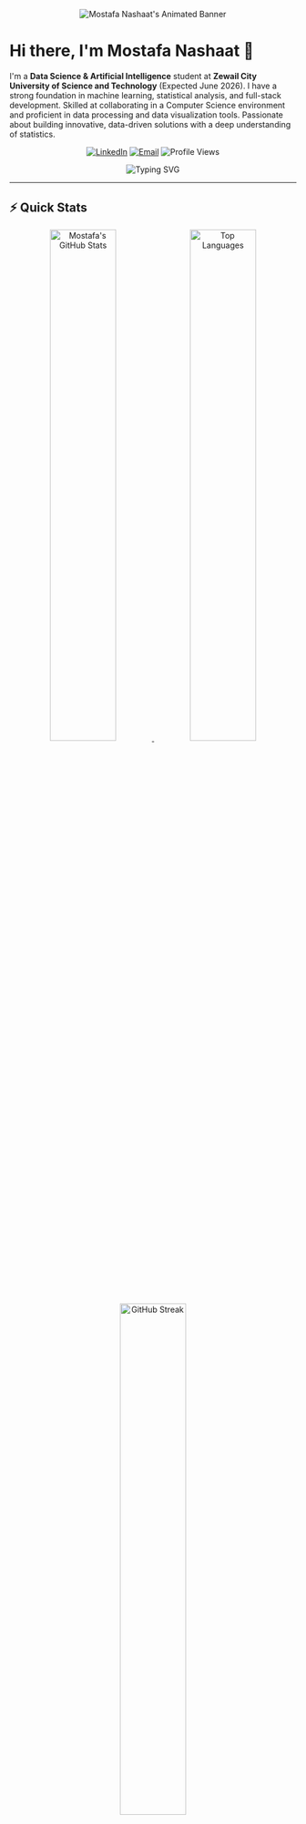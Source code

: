 <!-- Animated header using capsule-render with gradient and wave animation -->
<p align="center">
  <img src="https://capsule-render.vercel.app/api?text=Mostafa%20Nashaat&animation=fadeIn&type=waving&color=gradient&height=150" alt="Mostafa Nashaat's Animated Banner"/>
</p>

# Hi there, I'm Mostafa Nashaat 👋

I'm a **Data Science & Artificial Intelligence** student at **Zewail City University of Science and Technology** (Expected June 2026). I have a strong foundation in machine learning, statistical analysis, and full-stack development. Skilled at collaborating in a Computer Science environment and proficient in data processing and data visualization tools. Passionate about building innovative, data-driven solutions with a deep understanding of statistics.

<p align="center">
  <a href="https://www.linkedin.com/in/mostafa-nashaat-32b7b4215/"><img src="https://img.shields.io/badge/LinkedIn-0077B5?style=for-the-badge&logo=linkedin&logoColor=white" alt="LinkedIn" /></a>
  <a href="mailto:s-mostafa.abdelhameed@zewailcity.edu.eg"><img src="https://img.shields.io/badge/Email-D14836?style=for-the-badge&logo=gmail&logoColor=white" alt="Email" /></a>
  <img src="https://komarev.com/ghpvc/?username=XMostafaNashaatX&color=blueviolet" alt="Profile Views" />
</p>

<p align="center">
  <img src="https://readme-typing-svg.herokuapp.com?font=Fira+Code&pause=1000&color=6A5ACD&width=700&lines=Data+Science+%26+AI+Student;Machine+Learning+Enthusiast;Full-Stack+Developer;Coding+Instructor;ML+Intern;Researcher+%26+Innovator;Problem+Solver" alt="Typing SVG" />
</p>

---

## ⚡️ Quick Stats

<p align="center">
  <!-- Fixed GitHub Stats cards with reliable sources -->
  <a href="https://github.com/anuraghazra/github-readme-stats">
    <img width="48%" src="https://github-readme-stats.vercel.app/api?username=XMostafaNashaatX&show_icons=true&count_private=true&theme=radical&hide_border=true" alt="Mostafa's GitHub Stats" />
  </a>
  <a href="https://github.com/anuraghazra/github-readme-stats">
    <img width="48%" src="https://github-readme-stats.vercel.app/api/top-langs/?username=XMostafaNashaatX&layout=compact&theme=radical&hide_border=true" alt="Top Languages" />
  </a>
</p>

<p align="center">
  <!-- GitHub Streak Stats - More reliable source -->
  <a href="https://github.com/DenverCoder1/github-readme-streak-stats">
    <img width="48%" src="https://github-readme-streak-stats.herokuapp.com/?user=XMostafaNashaatX&theme=radical&hide_border=true" alt="GitHub Streak" />
  </a>
</p>

<p align="center">
  <!-- Trophy Badge with colorful badges -->
  <a href="https://github.com/ryo-ma/github-profile-trophy">
    <img src="https://github-profile-trophy.vercel.app/?username=XMostafaNashaatX&theme=radical&no-frame=true&margin-w=4&row=1" alt="GitHub Trophies" />
  </a>
</p>

---

## 🎓 Education

<div align="left">
  <img align="right" width="100" src="https://upload.wikimedia.org/wikipedia/en/2/21/Zewail_City_of_Science_and_Technology_logo.png" />
  <h3>Zewail City University of Science and Technology</h3>
  <p>Bachelor of Science in Data Science and Artificial Intelligence</p>
  <p><em>Expected Graduation: June 2026</em></p>
</div>

---

## 💼 Professional Experience

<div align="center">
  <table>
    <tr>
      <td align="center">
        <img src="https://img.shields.io/badge/Ischool-Coding%20Instructor-4285F4?style=for-the-badge" alt="Ischool" />
        <br/>
        <em>Jun 2024 - Oct 2024</em>
      </td>
      <td align="center">
        <img src="https://img.shields.io/badge/CodeAlpha-ML%20Intern-FF6F61?style=for-the-badge" alt="CodeAlpha" />
        <br/>
        <em>Mar 2024 - May 2024</em>
      </td>
      <td align="center">
        <img src="https://img.shields.io/badge/Vodafone-Account%20Advisor-E60000?style=for-the-badge&logo=vodafone&logoColor=white" alt="Vodafone UK" />
        <br/>
        <em>Jun 2023 - Mar 2024</em>
      </td>
    </tr>
  </table>
</div>

### 👨‍🏫 Ischool — Coding Instructor
*Jun 2024 – Oct 2024*
- Taught over 100 students (ages 10–15) programming fundamentals, game development (Godot), and Python for AI
- Developed tailored lesson plans to foster logical thinking, problem-solving, and collaboration

### 🤖 CodeAlpha — Machine Learning Intern
*Mar 2024 – May 2024*
- Developed machine learning models achieving over 90% accuracy on real-world datasets
- Utilized Optuna for hyperparameter tuning and SMOTE to address class imbalance
- Implemented data processing pipelines to streamline model training

### 📱 Vodafone UK — Account Advisor
*Jun 2023 – Mar 2024*
- Resolved customer queries resulting in a 15% improvement in satisfaction metrics
- Collaborated with team members to enhance service delivery

### 📚 Full Marks in Chemistry — Teaching Assistant
*Oct 2022 – Jun 2023*

### 📞 Teletarget — Telemarketer
*Jul 2022 – Jun 2023*

### ☀️ Outsource Giants — Senior Sales Team Lead
*Jun 2021 – Nov 2021*
- Led a team of 5+ agents in solar panel sales, surpassing targets by 25%
- Coordinated with colleagues to optimize sales strategies

---

## 🧠 Skills & Technologies

<div align="center">
  <!-- Programming Languages -->
  <h3>Programming Languages</h3>
  <img src="https://img.shields.io/badge/Python-3776AB?style=for-the-badge&logo=python&logoColor=white" alt="Python" />
  <img src="https://img.shields.io/badge/R-276DC3?style=for-the-badge&logo=r&logoColor=white" alt="R" />
  <img src="https://img.shields.io/badge/C++-00599C?style=for-the-badge&logo=c%2B%2B&logoColor=white" alt="C++" />
  <img src="https://img.shields.io/badge/SQL-4479A1?style=for-the-badge&logo=mysql&logoColor=white" alt="SQL" />
  <img src="https://img.shields.io/badge/JavaScript-F7DF1E?style=for-the-badge&logo=javascript&logoColor=black" alt="JavaScript" />
  <img src="https://img.shields.io/badge/TypeScript-3178C6?style=for-the-badge&logo=typescript&logoColor=white" alt="TypeScript" />
  <img src="https://img.shields.io/badge/HTML5-E34F26?style=for-the-badge&logo=html5&logoColor=white" alt="HTML5" />
  <img src="https://img.shields.io/badge/CSS3-1572B6?style=for-the-badge&logo=css3&logoColor=white" alt="CSS3" />
  
  <!-- ML/AI -->
  <h3>Machine Learning & AI</h3>
  <img src="https://img.shields.io/badge/TensorFlow-FF6F00?style=for-the-badge&logo=tensorflow&logoColor=white" alt="TensorFlow" />
  <img src="https://img.shields.io/badge/PyTorch-EE4C2C?style=for-the-badge&logo=pytorch&logoColor=white" alt="PyTorch" />
  <img src="https://img.shields.io/badge/Keras-D00000?style=for-the-badge&logo=keras&logoColor=white" alt="Keras" />
  <img src="https://img.shields.io/badge/scikit_learn-F7931E?style=for-the-badge&logo=scikit-learn&logoColor=white" alt="Scikit-learn" />
  <img src="https://img.shields.io/badge/XGBoost-76B900?style=for-the-badge&logo=xgboost&logoColor=white" alt="XGBoost" />
  <img src="https://img.shields.io/badge/LightGBM-3499CD?style=for-the-badge" alt="LightGBM" />
  <img src="https://img.shields.io/badge/Optuna-2E71D0?style=for-the-badge" alt="Optuna" />
  <img src="https://img.shields.io/badge/CNNs-6236FF?style=for-the-badge" alt="CNNs" />
  <img src="https://img.shields.io/badge/RNNs-00FFFF?style=for-the-badge" alt="RNNs" />
  <img src="https://img.shields.io/badge/Transformers-8A2BE2?style=for-the-badge" alt="Transformers" />
  <img src="https://img.shields.io/badge/SVMs-FFA500?style=for-the-badge" alt="SVMs" />
  <img src="https://img.shields.io/badge/GANs-FF69B4?style=for-the-badge" alt="GANs" />
  <img src="https://img.shields.io/badge/NLP-1ABC9C?style=for-the-badge" alt="NLP" />
  <img src="https://img.shields.io/badge/SMOTE-9370DB?style=for-the-badge" alt="SMOTE" />
  <img src="https://img.shields.io/badge/BM25-FF4500?style=for-the-badge" alt="BM25" />
  <img src="https://img.shields.io/badge/Query_Expansion-4169E1?style=for-the-badge" alt="Query Expansion" />
  <img src="https://img.shields.io/badge/Information_Retrieval-008080?style=for-the-badge" alt="Information Retrieval" />
  
  <!-- Explainable AI -->
  <h3>Explainable AI (XAI)</h3>
  <img src="https://img.shields.io/badge/LIME-00BFFF?style=for-the-badge" alt="LIME" />
  <img src="https://img.shields.io/badge/SHAP-9932CC?style=for-the-badge" alt="SHAP" />
  <img src="https://img.shields.io/badge/Grad_CAM-FF6347?style=for-the-badge" alt="Grad-CAM" />
  <img src="https://img.shields.io/badge/DeepDream-4B0082?style=for-the-badge" alt="DeepDream" />
  <img src="https://img.shields.io/badge/Model_Interpretability-20B2AA?style=for-the-badge" alt="Model Interpretability" />
  
  <!-- Data Science -->
  <h3>Data Science Tools</h3>
  <img src="https://img.shields.io/badge/Pandas-150458?style=for-the-badge&logo=pandas&logoColor=white" alt="Pandas" />
  <img src="https://img.shields.io/badge/NumPy-013243?style=for-the-badge&logo=numpy&logoColor=white" alt="NumPy" />
  <img src="https://img.shields.io/badge/Matplotlib-3776AB?style=for-the-badge" alt="Matplotlib" />
  <img src="https://img.shields.io/badge/NLTK-FF1493?style=for-the-badge" alt="NLTK" />
  <img src="https://img.shields.io/badge/PyTerrier-800000?style=for-the-badge" alt="PyTerrier" />
  <img src="https://img.shields.io/badge/Streamlit-FF4B4B?style=for-the-badge&logo=streamlit&logoColor=white" alt="Streamlit" />
  <img src="https://img.shields.io/badge/Jupyter-F37626?style=for-the-badge&logo=jupyter&logoColor=white" alt="Jupyter" />
  <img src="https://img.shields.io/badge/Google_Colab-F9AB00?style=for-the-badge&logo=google-colab&logoColor=white" alt="Google Colab" />
  <img src="https://img.shields.io/badge/LLM_APIs-7B68EE?style=for-the-badge" alt="LLM APIs" />

  <!-- Web Development -->
  <h3>Web Development</h3>
  <img src="https://img.shields.io/badge/Django-092E20?style=for-the-badge&logo=django&logoColor=white" alt="Django" />
  <img src="https://img.shields.io/badge/Flask-000000?style=for-the-badge&logo=flask&logoColor=white" alt="Flask" />
  <img src="https://img.shields.io/badge/React-61DAFB?style=for-the-badge&logo=react&logoColor=black" alt="React" />
  <img src="https://img.shields.io/badge/REST_APIs-FF5733?style=for-the-badge" alt="REST APIs" />
  <img src="https://img.shields.io/badge/OAuth-4285F4?style=for-the-badge" alt="OAuth" />
  <img src="https://img.shields.io/badge/Tailwind_CSS-38B2AC?style=for-the-badge&logo=tailwind-css&logoColor=white" alt="Tailwind CSS" />
  <img src="https://img.shields.io/badge/PayPal_SDK-00457C?style=for-the-badge&logo=paypal&logoColor=white" alt="PayPal SDK" />
  
  <!-- Tools -->
  <h3>Development Tools</h3>
  <img src="https://img.shields.io/badge/Git-F05032?style=for-the-badge&logo=git&logoColor=white" alt="Git" />
  <img src="https://img.shields.io/badge/Docker-2496ED?style=for-the-badge&logo=docker&logoColor=white" alt="Docker" />
  <img src="https://img.shields.io/badge/Postman-FF6C37?style=for-the-badge&logo=postman&logoColor=white" alt="Postman" />
  <img src="https://img.shields.io/badge/VS_Code-007ACC?style=for-the-badge&logo=visual-studio-code&logoColor=white" alt="VS Code" />
  <img src="https://img.shields.io/badge/Firebase-FFCA28?style=for-the-badge&logo=firebase&logoColor=black" alt="Firebase" />
  <img src="https://img.shields.io/badge/Excel-217346?style=for-the-badge&logo=microsoft-excel&logoColor=white" alt="Excel" />
  
  <!-- Other Skills -->
  <h3>Other Skills</h3>
  <img src="https://img.shields.io/badge/Data_Processing-6A5ACD?style=for-the-badge" alt="Data Processing" />
  <img src="https://img.shields.io/badge/Data_Visualization-228B22?style=for-the-badge" alt="Data Visualization" />
  <img src="https://img.shields.io/badge/Data_Analysis-4682B4?style=for-the-badge" alt="Data Analysis" />
  <img src="https://img.shields.io/badge/Search_Engine_Development-B22222?style=for-the-badge" alt="Search Engine Development" />
  <img src="https://img.shields.io/badge/Statistics-483D8B?style=for-the-badge" alt="Statistics" />
</div>

---

## 📂 Projects Portfolio

### 📚 Glasses.AI — AI-Powered Book Platform
<div align="center">
  <a href="https://github.com/XMostafaNashaatX/Glasses.AI">
    <img src="https://github-readme-stats.vercel.app/api/pin/?username=XMostafaNashaatX&repo=Glasses.AI&theme=tokyonight&hide_border=true" width="70%" alt="Glasses.AI Repository" />
  </a>
</div>

- Full-stack web app using **Django**, React, **SQL**, and PayPal API; includes a **KNN-based recommendation engine**
- Integrated OAuth with Google, Facebook, and Spotify for authentication and real-time music discovery

### 🥗 NutriQuest — Nutrition and Fitness Information Retrieval System
<div align="center">
  <a href="https://github.com/XMostafaNashaatX/Nurtri_Quest">
    <img src="https://github-readme-stats.vercel.app/api/pin/?username=XMostafaNashaatX&repo=Nurtri_Quest&theme=tokyonight&hide_border=true" width="70%" alt="NutriQuest Repository" />
  </a>
</div>

- Developed an **information retrieval system** using **Streamlit**, focusing on nutrition and fitness content
- Implemented advanced search algorithms (**BM25**, **TF-IDF**) and **query expansion techniques** using **PyTerrier**
- Integrated an AI chatbot using **OpenRouter API** with multiple LLM options to answer user queries
- Created metrics for search evaluation: precision, recall, F1-score, and **NDCG**
- Built data processing pipelines with **NLTK** for text preprocessing and augmented the dataset with multi-source content

### 🛣️ Road Anomaly Detection — Real-Time Computer Vision System
<div align="center">
  <a href="https://github.com/XMostafaNashaatX/Yolo_Road_anomly_detection">
    <img src="https://github-readme-stats.vercel.app/api/pin/?username=XMostafaNashaatX&repo=Yolo_Road_anomly_detection&theme=tokyonight&hide_border=true" width="70%" alt="Road Anomaly Detection Repository" />
  </a>
</div>

- Developed a real-time road anomaly detection system using **YOLOv8** for **object detection** and Flask for backend deployment
- Built a responsive web interface for live camera-based detection of potholes, cracks, vehicles, and other anomalies
- Trained the model on the RadRoad Anomaly Detection dataset, leveraging **data augmentation** and **transfer learning**
- Deployed the solution as a full-stack application, supporting both desktop and mobile browsers

### 🌐 GoBackN UDP Protocol Simulation
<div align="center">
  <a href="https://github.com/XMostafaNashaatX/GoBackN-UDP-implementation">
    <img src="https://github-readme-stats.vercel.app/api/pin/?username=XMostafaNashaatX&repo=GoBackN-UDP-implementation&theme=tokyonight&hide_border=true" width="70%" alt="GoBackN UDP Repository" />
  </a>
</div>

- Python-based implementation of the Go-Back-N protocol over UDP, demonstrating reliable data transmission in unreliable networks
- Simulation of packet loss and corruption with automatic retransmission of lost packets
- Sliding window implementation for flow control with detailed logging and performance metrics

### 🩺 Diabetes Data Analysis
<div align="center">
  <a href="https://github.com/XMostafaNashaatX/Diabetes_data_analysis">
    <img src="https://github-readme-stats.vercel.app/api/pin/?username=XMostafaNashaatX&repo=Diabetes_data_analysis&theme=tokyonight&hide_border=true" width="70%" alt="Diabetes Analysis Repository" />
  </a>
</div>

- Performed **hypothesis testing**, **statistical modeling**, and **data visualization** using R

### 🎵 Music Recommendation System
<div align="center">
  <a href="https://github.com/XMostafaNashaatX/MUSIC-RECOMMDATION-SYSTEM">
    <img src="https://github-readme-stats.vercel.app/api/pin/?username=XMostafaNashaatX&repo=MUSIC-RECOMMDATION-SYSTEM&theme=tokyonight&hide_border=true" width="70%" alt="Music Recommendation Repository" />
  </a>
</div>

- Developed an **SVM-based** music recommender with Spotify API integration for real-time **feature extraction**

---

## 📝 Research

<div align="center">
  <img src="https://img.shields.io/badge/Research-3498DB?style=for-the-badge&labelColor=2980B9" alt="Research"/>
</div>

### Enhancements and Mathematical Foundations of the Adam Optimizer
<p align="center">
  <a href="https://github.com/Akshay090/svg-banners">
    <img src="https://svg-banners.vercel.app/api?type=luminance&text1=Adam%20Optimizer&width=1000&height=100&fontSize=1" alt="Adam Optimizer Research" />
  </a>
</p>

- Co-authored a research paper analyzing **Adam** and its variants: **AMSGrad**, **AdaBound**, **AdamW**
- Discussed theoretical improvements, **convergence guarantees**, and differences in **regularization techniques**
- Conducted experiments evaluating convergence speed, loss minimization, and generalization
- [Read Paper](https://drive.google.com/file/d/1mA1WzRUzbailcMXOVIdd8aB1FX92Exaq/view?usp=drive_link)

### Meta-Analysis of Real-Time Threat Detection via Explainable Multimodal Analysis of Facial and Vocal Cues
<p align="center">
  <a href="https://github.com/Akshay090/svg-banners">
    <img src="https://svg-banners.vercel.app/api?type=luminance&text1=Threat%20Detection&width=1000&height=100&fontSize=1" alt="Threat Detection Research" />
  </a>
</p>

- Co-authored a comprehensive meta-analysis on **explainable AI** for real-time threat detection using facial and vocal cues
- Implemented and compared 12 state-of-the-art models, focusing on **model explainability**, performance, and deployment challenges
- Analyzed the effectiveness of **multimodal fusion**, **attention mechanisms**, and explainability techniques (**LIME**, **SHAP**, **Grad-CAM**, **DeepDream**)
- Full paper available upon request or as PDF attachment

---

## 🏆 Certifications

<div align="center">
  <a href="#" title="Machine Learning Specialization">
    <img width="120" height="120" src="https://img.shields.io/badge/ML-Stanford-8A2BE2?style=social&logo=stanford&logoColor=8A2BE2" alt="Stanford University" />
  </a>
  <a href="#" title="Machine Learning with Python">
    <img width="120" height="120" src="https://img.shields.io/badge/ML-IBM-054ADA?style=social&logo=ibm&logoColor=054ADA" alt="IBM" />
  </a>
  <a href="#" title="Generative AI: Introduction and Applications">
    <img width="120" height="120" src="https://img.shields.io/badge/GenAI-IBM-054ADA?style=social&logo=ibm&logoColor=054ADA" alt="IBM" />
  </a>
</div>

- **Machine Learning Specialization** — Stanford University and DeepLearning.AI
- **Machine Learning with Python** — IBM
- **Generative AI: Introduction and Applications** — IBM

---

## 🌐 Languages

<div align="center">
  <img src="https://img.shields.io/badge/Arabic-Native-4CAF50?style=for-the-badge" alt="Arabic" />
  <img src="https://img.shields.io/badge/English-Fluent-2196F3?style=for-the-badge" alt="English" />
  <img src="https://img.shields.io/badge/French-Basic-FFC107?style=for-the-badge" alt="French" />
</div>

---

## 📫 Connect With Me

<div align="center">
  <a href="https://www.linkedin.com/in/mostafa-nashaat-32b7b4215/">
    <img src="https://img.shields.io/badge/LinkedIn-0077B5?style=for-the-badge&logo=linkedin&logoColor=white" alt="LinkedIn" />
  </a>
  <a href="https://github.com/XMostafaNashaatX">
    <img src="https://img.shields.io/badge/GitHub-100000?style=for-the-badge&logo=github&logoColor=white" alt="GitHub" />
  </a>
  <a href="mailto:s-mostafa.abdelhameed@zewailcity.edu.eg">
    <img src="https://img.shields.io/badge/Email-D14836?style=for-the-badge&logo=gmail&logoColor=white" alt="Email" />
  </a>
  <p>
    📞 +20 155 056 6092 | 📍 6th of October City, Giza
  </p>
</div>

---

<div align="center">
  <img src="https://capsule-render.vercel.app/api?type=waving&color=gradient&height=100&section=footer" alt="Wave Footer" />
</div>
